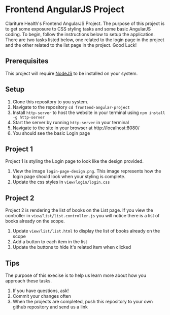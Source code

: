 # Frontend AngularJS Project

Clariture Health's Frontend AngularJS Project.  The purpose of this project is to get some exposure to CSS styling tasks and some basic AngularJS coding.  To begin, follow the instructions below to setup the application.  There are two tasks listed below, one related to the login page in the project and the other related to the list page in the project.  Good Luck!

## Prerequisites

This project will require [NodeJS](https://nodejs.org/en/) to be installed on your system.

## Setup

1. Clone this repository to you system.
2. Navigate to the repository `cd frontend-angular-project`
3. Install `http-server` to host the website in your terminal using `npm install -g http-server`
4. Start the server by running `http-server` in your terminal
5. Navigate to the site in your browser at http://localhost:8080/
6. You should see the basic Login page

## Project 1

Project 1 is styling the Login page to look like the design provided.

1. View the image `login-page-design.png`.  This image represents how the login page should look when your styling is complete.
2. Update the css styles in `view/login/login.css`

## Project 2

Project 2 is rendering the list of books on the List page.  If you view the controller in `view/list/list.controller.js` you will notice there is a list of books already on the scope.

1. Update `view/list/list.html` to display the list of books already on the scope
2. Add a button to each item in the list
3. Update the buttons to hide it's related item when clicked

## Tips

The purpose of this execise is to help us learn more about how you approach these tasks.

1. If you have questions, ask!
2. Commit your changes often
3. When the projects are completed, push this repository to your own github repository and send us a link
